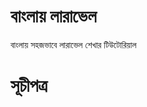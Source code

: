 বাংলায় লারাভেল
====================

বাংলায় সহজভাবে লারাভেল শেখার টিউটোরিয়াল

সূচীপত্র
===================
